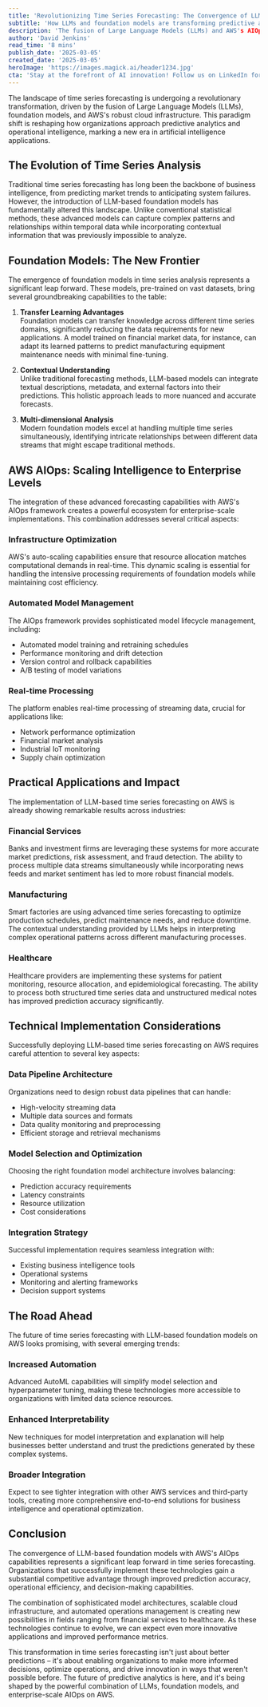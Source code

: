 ```yaml
---
title: 'Revolutionizing Time Series Forecasting: The Convergence of LLMs and AIOps on AWS'
subtitle: 'How LLMs and foundation models are transforming predictive analytics on AWS'
description: 'The fusion of Large Language Models (LLMs) and AWS's AIOps is revolutionizing time series forecasting. This breakthrough enables organizations to leverage foundation models for enhanced predictive analytics, offering unprecedented accuracy and scalability across industries like finance, manufacturing, and healthcare.'
author: 'David Jenkins'
read_time: '8 mins'
publish_date: '2025-03-05'
created_date: '2025-03-05'
heroImage: 'https://images.magick.ai/header1234.jpg'
cta: 'Stay at the forefront of AI innovation! Follow us on LinkedIn for the latest insights on LLMs, AIOps, and cloud technologies revolutionizing enterprise operations.'
---
```


The landscape of time series forecasting is undergoing a revolutionary transformation, driven by the fusion of Large Language Models (LLMs), foundation models, and AWS's robust cloud infrastructure. This paradigm shift is reshaping how organizations approach predictive analytics and operational intelligence, marking a new era in artificial intelligence applications.

## The Evolution of Time Series Analysis

Traditional time series forecasting has long been the backbone of business intelligence, from predicting market trends to anticipating system failures. However, the introduction of LLM-based foundation models has fundamentally altered this landscape. Unlike conventional statistical methods, these advanced models can capture complex patterns and relationships within temporal data while incorporating contextual information that was previously impossible to analyze.

## Foundation Models: The New Frontier

The emergence of foundation models in time series analysis represents a significant leap forward. These models, pre-trained on vast datasets, bring several groundbreaking capabilities to the table:

1. **Transfer Learning Advantages**  
   Foundation models can transfer knowledge across different time series domains, significantly reducing the data requirements for new applications. A model trained on financial market data, for instance, can adapt its learned patterns to predict manufacturing equipment maintenance needs with minimal fine-tuning.

2. **Contextual Understanding**  
   Unlike traditional forecasting methods, LLM-based models can integrate textual descriptions, metadata, and external factors into their predictions. This holistic approach leads to more nuanced and accurate forecasts.

3. **Multi-dimensional Analysis**  
   Modern foundation models excel at handling multiple time series simultaneously, identifying intricate relationships between different data streams that might escape traditional methods.

## AWS AIOps: Scaling Intelligence to Enterprise Levels

The integration of these advanced forecasting capabilities with AWS's AIOps framework creates a powerful ecosystem for enterprise-scale implementations. This combination addresses several critical aspects:

### Infrastructure Optimization

AWS's auto-scaling capabilities ensure that resource allocation matches computational demands in real-time. This dynamic scaling is essential for handling the intensive processing requirements of foundation models while maintaining cost efficiency.

### Automated Model Management

The AIOps framework provides sophisticated model lifecycle management, including:

- Automated model training and retraining schedules
- Performance monitoring and drift detection
- Version control and rollback capabilities
- A/B testing of model variations

### Real-time Processing

The platform enables real-time processing of streaming data, crucial for applications like:

- Network performance optimization
- Financial market analysis
- Industrial IoT monitoring
- Supply chain optimization

## Practical Applications and Impact

The implementation of LLM-based time series forecasting on AWS is already showing remarkable results across industries:

### Financial Services

Banks and investment firms are leveraging these systems for more accurate market predictions, risk assessment, and fraud detection. The ability to process multiple data streams simultaneously while incorporating news feeds and market sentiment has led to more robust financial models.

### Manufacturing

Smart factories are using advanced time series forecasting to optimize production schedules, predict maintenance needs, and reduce downtime. The contextual understanding provided by LLMs helps in interpreting complex operational patterns across different manufacturing processes.

### Healthcare

Healthcare providers are implementing these systems for patient monitoring, resource allocation, and epidemiological forecasting. The ability to process both structured time series data and unstructured medical notes has improved prediction accuracy significantly.

## Technical Implementation Considerations

Successfully deploying LLM-based time series forecasting on AWS requires careful attention to several key aspects:

### Data Pipeline Architecture

Organizations need to design robust data pipelines that can handle:

- High-velocity streaming data
- Multiple data sources and formats
- Data quality monitoring and preprocessing
- Efficient storage and retrieval mechanisms

### Model Selection and Optimization

Choosing the right foundation model architecture involves balancing:

- Prediction accuracy requirements
- Latency constraints
- Resource utilization
- Cost considerations

### Integration Strategy

Successful implementation requires seamless integration with:

- Existing business intelligence tools
- Operational systems
- Monitoring and alerting frameworks
- Decision support systems

## The Road Ahead

The future of time series forecasting with LLM-based foundation models on AWS looks promising, with several emerging trends:

### Increased Automation

Advanced AutoML capabilities will simplify model selection and hyperparameter tuning, making these technologies more accessible to organizations with limited data science resources.

### Enhanced Interpretability

New techniques for model interpretation and explanation will help businesses better understand and trust the predictions generated by these complex systems.

### Broader Integration

Expect to see tighter integration with other AWS services and third-party tools, creating more comprehensive end-to-end solutions for business intelligence and operational optimization.

## Conclusion

The convergence of LLM-based foundation models with AWS's AIOps capabilities represents a significant leap forward in time series forecasting. Organizations that successfully implement these technologies gain a substantial competitive advantage through improved prediction accuracy, operational efficiency, and decision-making capabilities.

The combination of sophisticated model architectures, scalable cloud infrastructure, and automated operations management is creating new possibilities in fields ranging from financial services to healthcare. As these technologies continue to evolve, we can expect even more innovative applications and improved performance metrics.

This transformation in time series forecasting isn't just about better predictions – it's about enabling organizations to make more informed decisions, optimize operations, and drive innovation in ways that weren't possible before. The future of predictive analytics is here, and it's being shaped by the powerful combination of LLMs, foundation models, and enterprise-scale AIOps on AWS.